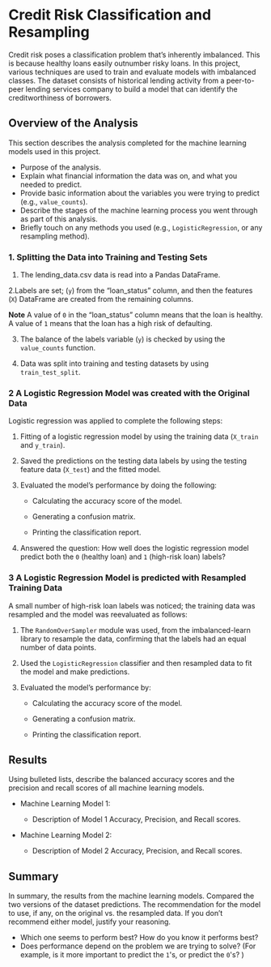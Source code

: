 # Credit Risk Classification and Resampling

Credit risk poses a classification problem that’s inherently imbalanced. This is because healthy loans easily outnumber risky loans. In this project, various techniques are used to train and evaluate models with imbalanced classes. The dataset consists of historical lending activity from a peer-to-peer lending services company to build a model that can identify the creditworthiness of borrowers.

## Overview of the Analysis

This section describes the analysis completed for the machine learning models used in this project.  

* Purpose of the analysis.
* Explain what financial information the data was on, and what you needed to predict.
* Provide basic information about the variables you were trying to predict (e.g., `value_counts`).
* Describe the stages of the machine learning process you went through as part of this analysis.
* Briefly touch on any methods you used (e.g., `LogisticRegression`, or any resampling method).


### 1. Splitting the Data into Training and Testing Sets

1. The lending_data.csv data is read into a Pandas DataFrame.

2.Labels are set; (`y`) from the “loan_status” column, and then the features (`X`) DataFrame are created from the remaining columns.

**Note** A value of `0` in the “loan_status” column means that the loan is healthy. A value of `1` means that the loan has a high risk of defaulting.  

3. The balance of the labels variable (`y`) is checked by using the `value_counts` function.

4. Data was split into training and testing datasets by using `train_test_split`.

### 2 A Logistic Regression Model was created with the Original Data

Logistic regression was applied to complete the following steps:

1. Fitting of a logistic regression model by using the training data (`X_train` and `y_train`).

2. Saved the predictions on the testing data labels by using the testing feature data (`X_test`) and the fitted model.

3. Evaluated the model’s performance by doing the following:

    * Calculating the accuracy score of the model.

    * Generating a confusion matrix.

    * Printing the classification report.

4. Answered the question: How well does the logistic regression model predict both the `0` (healthy loan) and `1` (high-risk loan) labels?

### 3 A Logistic Regression Model is predicted with Resampled Training Data 

A small number of high-risk loan labels was noticed; the training data was resampled and the model was reevaluated as follows:

1. The `RandomOverSampler` module was used, from the imbalanced-learn library to resample the data, confirming that the labels had an equal number of data points. 

2. Used the `LogisticRegression` classifier and then resampled data to fit the model and make predictions.

3. Evaluated the model’s performance by:

    * Calculating the accuracy score of the model.

    * Generating a confusion matrix.

    * Printing the classification report.
 

## Results

Using bulleted lists, describe the balanced accuracy scores and the precision and recall scores of all machine learning models.
 
* Machine Learning Model 1:
  * Description of Model 1 Accuracy, Precision, and Recall scores.



* Machine Learning Model 2:
  * Description of Model 2 Accuracy, Precision, and Recall scores.

## Summary

In summary, the results from the machine learning models.
Compared the two versions of the dataset predictions. 
The recommendation for the model to use, if any, on the original vs. the resampled data. If you don’t recommend either model, justify your reasoning.

* Which one seems to perform best? How do you know it performs best?
* Does performance depend on the problem we are trying to solve? (For example, is it more important to predict the `1`'s, or predict the `0`'s? )

